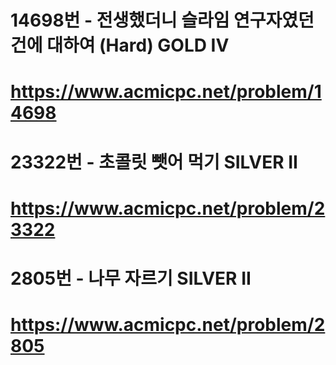 # 14698번 - 전생했더니 슬라임 연구자였던 건에 대하여 (Hard) GOLD IV
# https://www.acmicpc.net/problem/14698

# 23322번 - 초콜릿 뺏어 먹기 SILVER II
# https://www.acmicpc.net/problem/23322

# 2805번 - 나무 자르기 SILVER II
# https://www.acmicpc.net/problem/2805